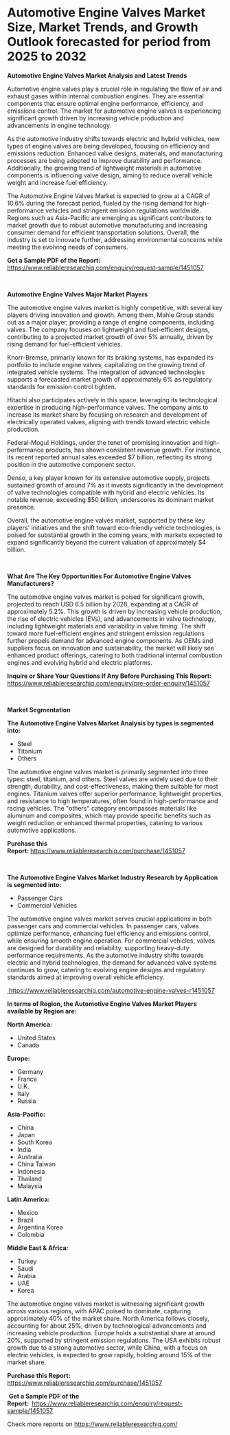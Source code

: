 <p><h1>Automotive Engine Valves Market Size, Market Trends, and Growth Outlook forecasted for period from 2025 to 2032</h1></p><p><strong>Automotive Engine Valves Market Analysis and Latest Trends</strong></p>
<p><p>Automotive engine valves play a crucial role in regulating the flow of air and exhaust gases within internal combustion engines. They are essential components that ensure optimal engine performance, efficiency, and emissions control. The market for automotive engine valves is experiencing significant growth driven by increasing vehicle production and advancements in engine technology.</p><p>As the automotive industry shifts towards electric and hybrid vehicles, new types of engine valves are being developed, focusing on efficiency and emissions reduction. Enhanced valve designs, materials, and manufacturing processes are being adopted to improve durability and performance. Additionally, the growing trend of lightweight materials in automotive components is influencing valve design, aiming to reduce overall vehicle weight and increase fuel efficiency.</p><p>The Automotive Engine Valves Market is expected to grow at a CAGR of 10.6% during the forecast period, fueled by the rising demand for high-performance vehicles and stringent emission regulations worldwide. Regions such as Asia-Pacific are emerging as significant contributors to market growth due to robust automotive manufacturing and increasing consumer demand for efficient transportation solutions. Overall, the industry is set to innovate further, addressing environmental concerns while meeting the evolving needs of consumers.</p></p>
<p><strong>Get a Sample PDF of the Report:&nbsp;</strong> <a href="https://www.reliableresearchiq.com/enquiry/request-sample/1451057?utm_campaign=2885&utm_medium=2&utm_source=Github&utm_content=ia&utm_term=28022025&utm_id=automotive-engine-valves">https://www.reliableresearchiq.com/enquiry/request-sample/1451057</a></p>
<p>&nbsp;</p>
<p><strong>Automotive Engine Valves Major Market Players</strong></p>
<p><p>The automotive engine valves market is highly competitive, with several key players driving innovation and growth. Among them, Mahle Group stands out as a major player, providing a range of engine components, including valves. The company focuses on lightweight and fuel-efficient designs, contributing to a projected market growth of over 5% annually, driven by rising demand for fuel-efficient vehicles.</p><p>Knorr-Bremse, primarily known for its braking systems, has expanded its portfolio to include engine valves, capitalizing on the growing trend of integrated vehicle systems. The integration of advanced technologies supports a forecasted market growth of approximately 6% as regulatory standards for emission control tighten.</p><p>Hitachi also participates actively in this space, leveraging its technological expertise in producing high-performance valves. The company aims to increase its market share by focusing on research and development of electrically operated valves, aligning with trends toward electric vehicle production.</p><p>Federal-Mogul Holdings, under the tenet of promising innovation and high-performance products, has shown consistent revenue growth. For instance, its recent reported annual sales exceeded $7 billion, reflecting its strong position in the automotive component sector.</p><p>Denso, a key player known for its extensive automotive supply, projects sustained growth of around 7% as it invests significantly in the development of valve technologies compatible with hybrid and electric vehicles. Its notable revenue, exceeding $50 billion, underscores its dominant market presence.</p><p>Overall, the automotive engine valves market, supported by these key players' initiatives and the shift toward eco-friendly vehicle technologies, is poised for substantial growth in the coming years, with markets expected to expand significantly beyond the current valuation of approximately $4 billion.</p></p>
<p>&nbsp;</p>
<p><strong>What Are The Key Opportunities For Automotive Engine Valves Manufacturers?</strong></p>
<p><p>The automotive engine valves market is poised for significant growth, projected to reach USD 6.5 billion by 2028, expanding at a CAGR of approximately 5.2%. This growth is driven by increasing vehicle production, the rise of electric vehicles (EVs), and advancements in valve technology, including lightweight materials and variability in valve timing. The shift toward more fuel-efficient engines and stringent emission regulations further propels demand for advanced engine components. As OEMs and suppliers focus on innovation and sustainability, the market will likely see enhanced product offerings, catering to both traditional internal combustion engines and evolving hybrid and electric platforms.</p></p>
<p><strong>Inquire or Share Your Questions If Any Before Purchasing This Report:</strong> <a href="https://www.reliableresearchiq.com/enquiry/pre-order-enquiry/1451057?utm_campaign=2885&utm_medium=2&utm_source=Github&utm_content=ia&utm_term=28022025&utm_id=automotive-engine-valves">https://www.reliableresearchiq.com/enquiry/pre-order-enquiry/1451057</a></p>
<p>&nbsp;</p>
<p><strong>Market Segmentation</strong></p>
<p><strong>The Automotive Engine Valves Market Analysis by types is segmented into:</strong></p>
<p><ul><li>Steel</li><li>Titanium</li><li>Others</li></ul></p>
<p><p>The automotive engine valves market is primarily segmented into three types: steel, titanium, and others. Steel valves are widely used due to their strength, durability, and cost-effectiveness, making them suitable for most engines. Titanium valves offer superior performance, lightweight properties, and resistance to high temperatures, often found in high-performance and racing vehicles. The "others" category encompasses materials like aluminum and composites, which may provide specific benefits such as weight reduction or enhanced thermal properties, catering to various automotive applications.</p></p>
<p><strong>Purchase this Report:&nbsp;</strong><a href="https://www.reliableresearchiq.com/purchase/1451057?utm_campaign=2885&utm_medium=2&utm_source=Github&utm_content=ia&utm_term=28022025&utm_id=automotive-engine-valves">https://www.reliableresearchiq.com/purchase/1451057</a></p>
<p>&nbsp;</p>
<p><strong>The Automotive Engine Valves Market Industry Research by Application is segmented into:</strong></p>
<p><ul><li>Passenger Cars</li><li>Commercial Vehicles</li></ul></p>
<p><p>The automotive engine valves market serves crucial applications in both passenger cars and commercial vehicles. In passenger cars, valves optimize performance, enhancing fuel efficiency and emissions control, while ensuring smooth engine operation. For commercial vehicles, valves are designed for durability and reliability, supporting heavy-duty performance requirements. As the automotive industry shifts towards electric and hybrid technologies, the demand for advanced valve systems continues to grow, catering to evolving engine designs and regulatory standards aimed at improving overall vehicle efficiency.</p></p>
<p><a href="https://www.reliableresearchiq.com/automotive-engine-valves-r1451057?utm_campaign=2885&utm_medium=2&utm_source=Github&utm_content=ia&utm_term=28022025&utm_id=automotive-engine-valves">&nbsp;https://www.reliableresearchiq.com/automotive-engine-valves-r1451057</a></p>
<p><strong>In terms of Region, the Automotive Engine Valves Market Players available by Region are:</strong></p>
<p>
    <p> <strong> North America: </strong>
        <ul>
            <li>United States</li>
            <li>Canada</li>
        </ul>
        </p> 
    <p> <strong> Europe: </strong>
        <ul>
            <li>Germany</li>
            <li>France</li>
            <li>U.K.</li>
            <li>Italy</li>
            <li>Russia</li>
        </ul>
        </p> 
    <p> <strong> Asia-Pacific: </strong>
        <ul>
            <li>China</li>
            <li>Japan</li>
            <li>South Korea</li>
            <li>India</li>
            <li>Australia</li>
            <li>China Taiwan</li>
            <li>Indonesia</li>
            <li>Thailand</li>
            <li>Malaysia</li>
        </ul>
        </p> 
    <p> <strong> Latin America: </strong>
        <ul>
            <li>Mexico</li>
            <li>Brazil</li>
            <li>Argentina Korea</li>
            <li>Colombia</li>
        </ul>
        </p> 
    <p> <strong> Middle East & Africa: </strong>
        <ul>
            <li>Turkey</li>
            <li>Saudi</li>
            <li>Arabia</li>
            <li>UAE</li>
            <li>Korea</li>
        </ul>
    </p>
    </p>
<p><p>The automotive engine valves market is witnessing significant growth across various regions, with APAC poised to dominate, capturing approximately 40% of the market share. North America follows closely, accounting for about 25%, driven by technological advancements and increasing vehicle production. Europe holds a substantial share at around 20%, supported by stringent emission regulations. The USA exhibits robust growth due to a strong automotive sector, while China, with a focus on electric vehicles, is expected to grow rapidly, holding around 15% of the market share.</p></p>
<p><strong>Purchase this Report: </strong><a href="https://www.reliableresearchiq.com/purchase/1451057?utm_campaign=2885&utm_medium=2&utm_source=Github&utm_content=ia&utm_term=28022025&utm_id=automotive-engine-valves">https://www.reliableresearchiq.com/purchase/1451057</a></p>
<p>&nbsp;<strong>Get a Sample PDF of the Report:&nbsp;&nbsp;</strong><a href="https://www.reliableresearchiq.com/enquiry/request-sample/1451057?utm_campaign=2885&utm_medium=2&utm_source=Github&utm_content=ia&utm_term=28022025&utm_id=automotive-engine-valves">https://www.reliableresearchiq.com/enquiry/request-sample/1451057</a></p>
<p><strong></strong></p>
<p>Check more reports on <a href="https://www.reliableresearchiq.com/?utm_campaign=2885&utm_medium=2&utm_source=Github&utm_content=ia&utm_term=28022025&utm_id=automotive-engine-valves">https://www.reliableresearchiq.com/</a></p>